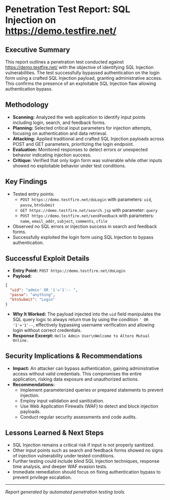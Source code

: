 # Penetration Test Report: SQL Injection on https://demo.testfire.net/

## Executive Summary
This report outlines a penetration test conducted against https://demo.testfire.net/ with the objective of identifying SQL Injection vulnerabilities. The test successfully bypassed authentication on the login form using a crafted SQL Injection payload, granting administrative access. This confirms the presence of an exploitable SQL Injection flaw allowing authentication bypass.

## Methodology
- **Scanning:** Analyzed the web application to identify input points including login, search, and feedback forms.
- **Planning:** Selected critical input parameters for injection attempts, focusing on authentication and data retrieval.
- **Attacking:** Applied traditional and crafted SQL Injection payloads across POST and GET parameters, prioritizing the login endpoint.
- **Evaluation:** Monitored responses to detect errors or unexpected behavior indicating injection success.
- **Critique:** Verified that only login form was vulnerable while other inputs showed no exploitable behavior under test conditions.

## Key Findings
- Tested entry points:
  - `POST https://demo.testfire.net/doLogin` with parameters: `uid`, `passw`, `btnSubmit`
  - `GET https://demo.testfire.net/search.jsp` with parameter: `query`
  - `POST https://demo.testfire.net/sendFeedback` with parameters: `name`, `email_addr`, `subject`, `comments`, `cfile`
- Observed no SQL errors or injection success in search and feedback forms.
- Successfully exploited the login form using SQL Injection to bypass authentication.

## Successful Exploit Details
- **Entry Point:** `POST https://demo.testfire.net/doLogin`
- **Payload:**

```json
{
  "uid": "admin' OR '1'='1'-- ",
  "passw": "anything",
  "btnSubmit": "Login"
}
```
- **Why It Worked:** The payload injected into the `uid` field manipulates the SQL query logic to always return true by using the condition `' OR '1'='1'--`, effectively bypassing username verification and allowing login without correct credentials.
- **Response Excerpt:** `Hello Admin User\nWelcome to Altoro Mutual Online.`

## Security Implications & Recommendations
- **Impact:** An attacker can bypass authentication, gaining administrative access without valid credentials. This compromises the entire application, risking data exposure and unauthorized actions.
- **Recommendations:**
  - Implement parameterized queries or prepared statements to prevent injection.
  - Employ input validation and sanitization.
  - Use Web Application Firewalls (WAF) to detect and block injection payloads.
  - Conduct regular security assessments and code audits.

## Lessons Learned & Next Steps
- SQL Injection remains a critical risk if input is not properly sanitized.
- Other input points such as search and feedback forms showed no signs of injection vulnerability under tested conditions.
- Further testing could include blind SQL Injection techniques, response time analysis, and deeper WAF evasion tests.
- Immediate remediation should focus on fixing authentication bypass to prevent privilege escalation.

---
*Report generated by automated penetration testing tools.*
